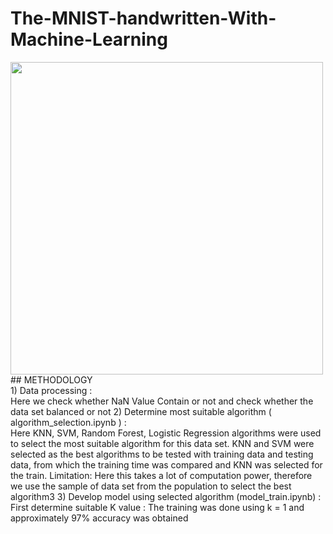 # The-MNIST-handwritten-With-Machine-Learning
<img src='https://machinelearningmastery.com/wp-content/uploads/2019/02/Plot-of-a-Subset-of-Images-from-the-MNIST-Dataset-1024x768.png' width='500px' >
<br>
## METHODOLOGY 
<br>
1) Data processing : <br>
Here we check whether NaN Value Contain or not and check whether 
the data set balanced or not
2) Determine most suitable algorithm ( algorithm_selection.ipynb ) : <br>
Here KNN, SVM, Random Forest, Logistic Regression algorithms were used to select 
the most suitable algorithm for this data set.
KNN and SVM were selected as the best algorithms to be tested with training data 
and testing data, from which the training time was compared and KNN was selected 
for the train.
Limitation: Here this takes a lot of computation power, therefore we use the sample 
of data set from the population to select the best algorithm3
3) Develop model using selected algorithm (model_train.ipynb) : <br>
First determine suitable K value :
The training was done using k = 1 and approximately 97% accuracy 
was obtained
